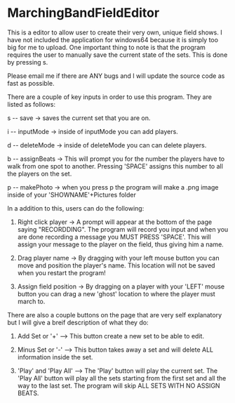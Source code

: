 # MarchingBandFieldEditor

This is a editor to allow user to create their very own, unique field shows.
I have not included the application for windows64 because it is simply too big for me to upload.
One important thing to note is that the program requires the user to manually save the current state of the sets. This is done by pressing s.

Please email me if there are ANY bugs and I will update the source code as fast as possible.

There are a couple of key inputs in order to use this program. They are listed as follows:
  
  s -- save
    -> saves the current set that you are on.
    
  i -- inputMode
    -> inside of inputMode you can add players.
  
  d -- deleteMode
    -> inside of deleteMode you can can delete players.
  
  b -- assignBeats
    -> This will prompt you for the number the players have to walk from one spot to another. Pressing 'SPACE' assigns this number to all the players on the set.
  
  p -- makePhoto
    -> when you press p the program will make a .png image inside of your 'SHOWNAME'+Pictures folder

In a addition to this, users can do the following:

  1. Right click player
    -> A prompt will appear at the bottom of the page saying "RECORDDING". The program will record you input and when you are done recording a message you MUST PRESS 'SPACE'. This will assign your message to the player on the field, thus giving him a name.
  
  2. Drag player name
    -> By dragging with your left mouse button you can move and position the player's name. This location will not be saved when you restart the program!
    
  3. Assign field position
    -> By dragging on a player with your 'LEFT' mouse button you can drag a new 'ghost' location to where the player must march to.
  
There are also a couple buttons on the page that are very self explanatory but I will give a breif description of what they do:
  
  1. Add Set or '+'
    --> This button create a new set to be able to edit.
    
  2. Minus Set or '-'
    --> This button takes away a set and will delete ALL information inside the set.
  
  3. 'Play' and 'Play All'
    --> The 'Play' button will play the current set. The 'Play All' button will play all the sets starting from the first set and all the way to the last set. The program will skip ALL SETS WITH NO ASSIGN BEATS.
